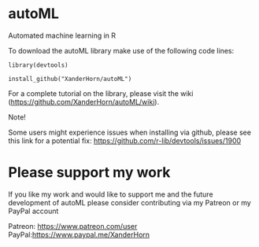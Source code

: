 # autoML
Automated machine learning in R

To download the autoML library make use of the following code lines:

`library(devtools)`

`install_github("XanderHorn/autoML")`

For a complete tutorial on the library, please visit the wiki (https://github.com/XanderHorn/autoML/wiki).

Note!

Some users might experience issues when installing via github, please see this link for a potential fix: https://github.com/r-lib/devtools/issues/1900

# Please support my work

If you like my work and would like to support me and the future development of autoML please consider contributing via my Patreon or my PayPal account

Patreon: https://www.patreon.com/user
PayPal:https://www.paypal.me/XanderHorn
